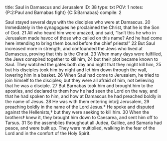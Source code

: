 title:          Saul in Damascus and Jerusalem
ID:             38
type:           txt
POV:            1
notes:          {P:2:Paul and Barnabas fight}
                {C:5:Barnabas}
compile:        2


Saul stayed several days with the disciples who were at Damascus. 20 Immediately in the synagogues he proclaimed the Christ, that he is the Son of God. 21 All who heard him were amazed, and said, “Isn’t this he who in Jerusalem made havoc of those who called on this name? And he had come here intending to bring them bound before the chief priests!”
22 But Saul increased more in strength, and confounded the Jews who lived at Damascus, proving that this is the Christ. 23 When many days were fulfilled, the Jews conspired together to kill him, 24 but their plot became known to Saul. They watched the gates both day and night that they might kill him, 25 but his disciples took him by night and let him down through the wall, lowering him in a basket. 26 When Saul had come to Jerusalem, he tried to join himself to the disciples; but they were all afraid of him, not believing that he was a disciple. 27 But Barnabas took him and brought him to the apostles, and declared to them how he had seen the Lord on the way, and that he had spoken to him, and how at Damascus he had preached boldly in the name of Jesus. 28 He was with them entering into§ Jerusalem, 29 preaching boldly in the name of the Lord Jesus.* He spoke and disputed against the Hellenists,† but they were seeking to kill him. 30 When the brothers‡ knew it, they brought him down to Caesarea, and sent him off to Tarsus. 31 So the assemblies throughout all Judea, Galilee, and Samaria had peace, and were built up. They were multiplied, walking in the fear of the Lord and in the comfort of the Holy Spirit. 